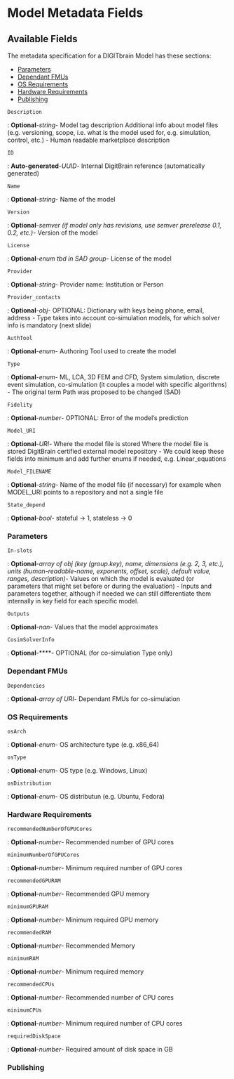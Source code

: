 <style>
  .md-content__button {
    display: none;
  }
</style>
# Model Metadata Fields

## Available Fields 

The metadata specification for a DIGITbrain Model
has these sections:

- [Parameters](#parameters)
- [Dependant FMUs](#dependant-fmus)
- [OS Requirements](#os-requirements)
- [Hardware Requirements ](#hardware-requirements-)
- [Publishing](#publishing)

`Description`

:   **Optional**-*string*- Model tag description Additional info about model files (e.g. versioning, scope, i.e. what is the model used for, e.g. simulation, control, etc.) - Human readable marketplace description

`ID`

:   **Auto-generated**-*UUID*- Internal DigitBrain reference (automatically generated)


`Name`

:   **Optional**-*string*- Name of the model

`Version`

:   **Optional**-*semver (if model only has revisions, use semver prerelease 0.1, 0.2, etc.)*- Version of the model

`License`

:   **Optional**-*enum tbd in SAD group*- License of the model

`Provider`

:   **Optional**-*string*- Provider name: Institution or Person

`Provider_contacts`

:   **Optional**-*obj*- OPTIONAL: Dictionary with keys being phone, email, address - Type takes into account co-simulation models, for which solver info is mandatory (next slide)

`AuthTool`

:   **Optional**-*enum*- Authoring Tool used to create the model

`Type`

:   **Optional**-*enum*- ML, LCA, 3D FEM and CFD, System simulation, discrete event simulation, co-simulation (it couples a model with specific algorithms) - The original term Path was proposed to be changed (SAD)

`Fidelity`

:   **Optional**-*number*- OPTIONAL: Error of the model’s prediction

`Model_URI`

:   **Optional**-*URI*- Where the model file is stored  Where the model file is stored DigitBrain certified external model repository - We could keep these fields into minimum and add further enums if needed, e.g. Linear_equations

`Model_FILENAME`

:   **Optional**-*string*- Name of the model file (if necessary) for example when MODEL_URI points to a repository and not a single file

`State_depend`

:   **Optional**-*bool*- stateful -> 1, stateless -> 0


### Parameters


`In-slots`

:   **Optional**-*array of obj  (key (group.key), name, dimensions (e.g. 2, 3, etc.), units (human-readable-name, exponents, offset, scale), default value, ranges, description)*- Values on which the model is evaluated (or parameters that might set before or during the evaluation) - Inputs and parameters together, although if needed we can still differentiate them internally in key field for each specific model.

`Outputs`

:   **Optional**-*nan*- Values that the model approximates

`CosimSolverInfo`

:   **Optional**-****- OPTIONAL (for co-simulation Type only)


### Dependant FMUs


`Dependencies`

:   **Optional**-*array of URI*- Dependant FMUs for co-simulation


### OS Requirements


`osArch`

:   **Optional**-*enum*- OS architecture type (e.g. x86_64)

`osType`

:   **Optional**-*enum*- OS type (e.g. Windows, Linux)

`osDistribution`

:   **Optional**-*enum*- OS distributun (e.g. Ubuntu, Fedora)


### Hardware Requirements 


`recommendedNumberOfGPUCores`

:   **Optional**-*number*- Recommended number of GPU cores

`minimumNumberOfGPUCores`

:   **Optional**-*number*- Minimum required number of GPU cores

`recommendedGPURAM`

:   **Optional**-*number*- Recommended GPU memory

`minimumGPURAM`

:   **Optional**-*number*- Minimum required GPU memory

`recommendedRAM`

:   **Optional**-*number*- Recommended Memory

`minimumRAM`

:   **Optional**-*number*- Minimum required memory

`recommendedCPUs`

:   **Optional**-*number*- Recommended number of CPU cores

`minimumCPUs`

:   **Optional**-*number*- Minimum required number of CPU cores

`requiredDiskSpace`

:   **Optional**-*number*- Required amount of disk space in GB


### Publishing

